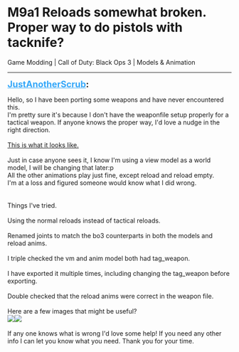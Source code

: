 # M9a1 Reloads somewhat broken. Proper way to do pistols with tacknife?
Game Modding | Call of Duty: Black Ops 3 | Models & Animation

---
<strong style="font-size: 1.4em;"><span style="text-decoration: underline;text-decoration-color: #34a7f9;"><span style="color:#34a7f9;">JustAnotherScrub</span></span>:</strong>

<p>Hello, so I have been porting some weapons and have never encountered this.<br />I&#39;m pretty sure it&#39;s because I don&#39;t have the weaponfile setup properly for a tactical weapon. If anyone knows the proper way, I&#39;d love a nudge in the right direction.<br /><br /><a href="https://gyazo.com/29e6f12c825f7a9e984561100b167840">This is what it looks like.</a><br /><br />Just in case anyone sees it, I know I&#39;m using a view model as a world model, I will be changing that later:p<br />All the other animations play just fine, except reload and reload empty.<br />I&#39;m at a loss and figured someone would know what I did wrong.<br /><br /><br />Things I&#39;ve tried.<br /><br />Using the normal reloads instead of tactical reloads.<br /><br />Renamed joints to match the bo3 counterparts in both the models and reload anims.<br /><br />I triple checked the vm and anim model both had tag_weapon.<br /><br />I have exported it multiple times, including changing the tag_weapon before exporting.<br /><br />Double checked that the reload anims were correct in the weapon file.<br /><br />Here are a few images that might be useful?<br /><img style="max-width: 500px;" src="{{ '/wiki/threads/assets/a.150.png' | relative_url }}"><img style="max-width: 500px;" src="{{ '/wiki/threads/assets/a.151.png' | relative_url }}"><br /><br />If any one knows what is wrong I&#39;d love some help! If you need any other info I can let you know what you need. Thank you for your time.</p>
